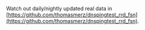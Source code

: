 Watch out daily/nightly updated real data in [https://github.com/thomasmerz/dnspingtest_rrd_fsn](https://github.com/thomasmerz/dnspingtest_rrd_fsn).  
